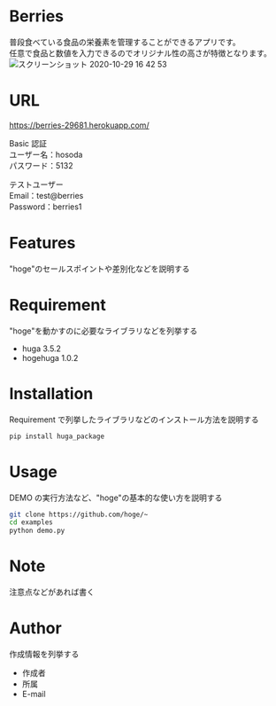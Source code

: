 # Berries

普段食べている食品の栄養素を管理することができるアプリです。<br>
任意で食品と数値を入力できるのでオリジナル性の高さが特徴となります。<br>
![スクリーンショット 2020-10-29 16 42 53](https://user-images.githubusercontent.com/70525516/97539735-d673bd00-1a05-11eb-9314-b46992b9b97d.png)

# URL

https://berries-29681.herokuapp.com/ <br>

Basic 認証<br>
ユーザー名：hosoda<br>
パスワード：5132<br>

テストユーザー<br>
Email：test@berries<br>
Password：berries1<br>

# Features

"hoge"のセールスポイントや差別化などを説明する

# Requirement

"hoge"を動かすのに必要なライブラリなどを列挙する

- huga 3.5.2
- hogehuga 1.0.2

# Installation

Requirement で列挙したライブラリなどのインストール方法を説明する

```bash
pip install huga_package
```

# Usage

DEMO の実行方法など、"hoge"の基本的な使い方を説明する

```bash
git clone https://github.com/hoge/~
cd examples
python demo.py
```

# Note

注意点などがあれば書く

# Author

作成情報を列挙する

- 作成者
- 所属
- E-mail
